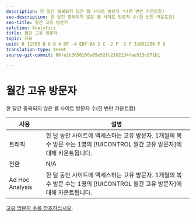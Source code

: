 ```yaml
---
description: 한 달간 중복되지 않은 웹 사이트 방문자 수(한 번만 카운트함)
seo-description: 한 달간 중복되지 않은 웹 사이트 방문자 수(한 번만 카운트함)
seo-title: 월간 고유 방문자
solution: Analytics
title: 월간 고유 방문자
topic: 지표
uuid: B 11555 B 6-B 4 DF -4 EBF-BA 2 C -2 F -2 F 31651256 F 6
translation-type: tm+mt
source-git-commit: 86fe1b3650100a05e52fb2102134fee515c871b1

---
```



# 월간 고유 방문자

한 달간 중복되지 않은 웹 사이트 방문자 수(한 번만 카운트함)

| 사용 | 설명 |
|---|---|
| 트래픽 | 한 달 동안 사이트에 액세스하는 고유 방문자. 1개월의 복수 방문 수는 1명의 [!UICONTROL 월간 고유 방문자]에 대해 카운트됩니다. |
| 전환 | N/A |
| Ad Hoc Analysis | 한 달 동안 사이트에 액세스하는 고유 방문자. 1개월의 복수 방문 수는 1명의 [!UICONTROL 월간 고유 방문자]에 대해 카운트됩니다. |

[고유 방문자 수를 참조하십시오](/help/components/c-variables/c-metrics/metrics-unique-visitors.md).
